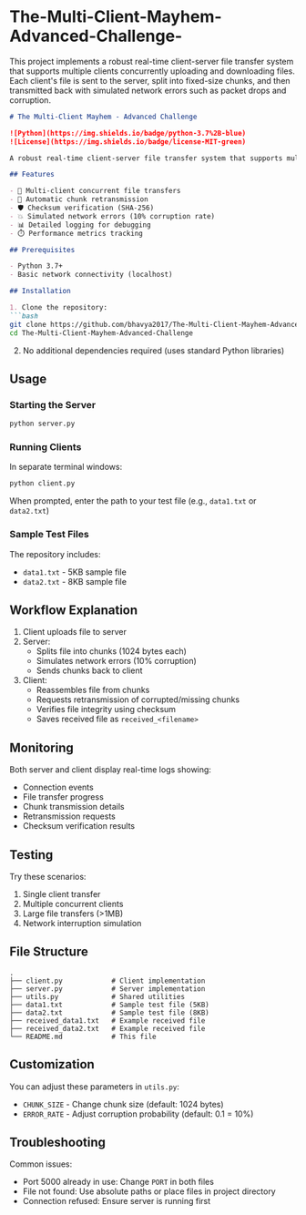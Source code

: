 # The-Multi-Client-Mayhem-Advanced-Challenge-
This project implements a robust real-time client-server file transfer system that supports multiple clients concurrently uploading and downloading files. Each client's file is sent to the server, split into fixed-size chunks, and then transmitted back with simulated network errors such as packet drops and corruption. 


```markdown
# The Multi-Client Mayhem - Advanced Challenge

![Python](https://img.shields.io/badge/python-3.7%2B-blue)
![License](https://img.shields.io/badge/license-MIT-green)

A robust real-time client-server file transfer system that supports multiple concurrent clients with simulated network errors and automatic retransmission.

## Features

- 🚀 Multi-client concurrent file transfers
- 🔄 Automatic chunk retransmission
- 🛡️ Checksum verification (SHA-256)
- 💥 Simulated network errors (10% corruption rate)
- 📊 Detailed logging for debugging
- ⏱️ Performance metrics tracking

## Prerequisites

- Python 3.7+
- Basic network connectivity (localhost)

## Installation

1. Clone the repository:
```bash
git clone https://github.com/bhavya2017/The-Multi-Client-Mayhem-Advanced-Challenge.git
cd The-Multi-Client-Mayhem-Advanced-Challenge
```

2. No additional dependencies required (uses standard Python libraries)

## Usage

### Starting the Server
```bash
python server.py
```

### Running Clients
In separate terminal windows:
```bash
python client.py
```
When prompted, enter the path to your test file (e.g., `data1.txt` or `data2.txt`)

### Sample Test Files
The repository includes:
- `data1.txt` - 5KB sample file
- `data2.txt` - 8KB sample file

## Workflow Explanation

1. Client uploads file to server
2. Server:
   - Splits file into chunks (1024 bytes each)
   - Simulates network errors (10% corruption)
   - Sends chunks back to client
3. Client:
   - Reassembles file from chunks
   - Requests retransmission of corrupted/missing chunks
   - Verifies file integrity using checksum
   - Saves received file as `received_<filename>`

## Monitoring

Both server and client display real-time logs showing:
- Connection events
- File transfer progress
- Chunk transmission details
- Retransmission requests
- Checksum verification results

## Testing

Try these scenarios:
1. Single client transfer
2. Multiple concurrent clients
3. Large file transfers (>1MB)
4. Network interruption simulation

## File Structure

```
.
├── client.py            # Client implementation
├── server.py            # Server implementation
├── utils.py             # Shared utilities
├── data1.txt            # Sample test file (5KB)
├── data2.txt            # Sample test file (8KB)
├── received_data1.txt   # Example received file
├── received_data2.txt   # Example received file
└── README.md            # This file
```

## Customization

You can adjust these parameters in `utils.py`:
- `CHUNK_SIZE` - Change chunk size (default: 1024 bytes)
- `ERROR_RATE` - Adjust corruption probability (default: 0.1 = 10%)

## Troubleshooting

Common issues:
- Port 5000 already in use: Change `PORT` in both files
- File not found: Use absolute paths or place files in project directory
- Connection refused: Ensure server is running first


